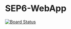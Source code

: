 # SEP6-WebApp
[![Board Status](https://dev.azure.com/273459/a844f4e9-6da6-421a-a2aa-7eaab14801da/f6d3fb83-efb6-4998-989e-6d163895316c/_apis/work/boardbadge/aec43215-f3e0-4c24-8f3a-9ed055f757ec)](https://dev.azure.com/273459/a844f4e9-6da6-421a-a2aa-7eaab14801da/_boards/board/t/f6d3fb83-efb6-4998-989e-6d163895316c/Microsoft.RequirementCategory/)
